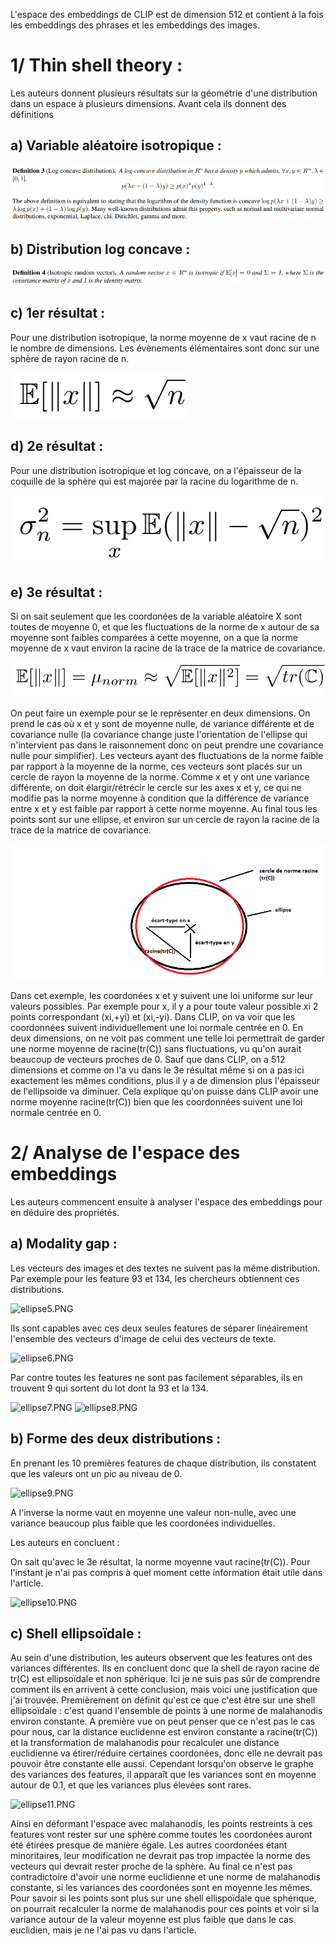 L'espace des embeddings de CLIP est de dimension 512 et contient à la fois les embeddings des phrases et les embeddings
des images.

# 1/ Thin shell theory :

Les auteurs donnent plusieurs résultats sur la géométrie d'une distribution dans un espace à plusieurs dimensions.
Avant cela ils donnent des définitions

## a) Variable aléatoire isotropique : 

![ellipse01.PNG](ellipse01.PNG)

## b) Distribution log concave :

![ellipse02.PNG](ellipse02.PNG)

## c) 1er résultat :

Pour une distribution isotropique, la norme moyenne de x vaut racine de n le nombre de dimensions. Les évènements
élémentaires sont donc sur une sphère de rayon racine de n.

![ellipse1.PNG](ellipse1.PNG)


## d) 2e résultat :

Pour une distribution isotropique et log concave, on a l'épaisseur de la coquille de la sphère qui est majorée par la
racine du logarithme de n.

![ellipse2.PNG](ellipse2.PNG)

## e) 3e résultat :

Si on sait seulement que les coordonées de la variable aléatoire X sont toutes de moyenne 0, et que les fluctuations
de la norme de x autour de sa moyenne sont faibles comparées à cette moyenne, on a que la norme moyenne de x
vaut environ la racine de la trace de la matrice de covariance.

![ellipse3.PNG](ellipse3.PNG)

On peut faire un exemple pour se le représenter en deux dimensions. On prend le cas où x et y sont de moyenne nulle,
de variance différente et de covariance nulle (la covariance change juste l'orientation de l'ellipse qui n'intervient pas
dans le raisonnement donc on peut prendre une covariance nulle pour simplifier). Les vecteurs ayant des fluctuations de 
la norme faible par rapport
à la moyenne de la norme, ces vecteurs sont placés sur un cercle de rayon la moyenne de la norme. Comme x et y ont
une variance différente, on doit élargir/rétrécir le cercle sur les axes x et y, ce qui ne modifie pas la norme moyenne
à condition que  la différence de variance entre x et y est faible par rapport à cette norme moyenne. Au final tous
les points sont sur une ellipse, et environ sur un cercle
de rayon la racine de la trace de la matrice de covariance.

![ellipse4.png](ellipse4.png)

Dans cet exemple, les coordonées x et y suivent une loi uniforme sur leur valeurs possibles. Par exemple pour x, il y a pour toute valeur
possible xi 2 points correspondant (xi,+yi) et (xi,-yi). Dans CLIP, on va voir que les coordonnées suivent individuellement une loi normale
centrée en 0. En deux dimensions, on ne voit pas comment une telle loi permettrait de garder une norme moyenne de racine(tr(C)) sans fluctuations, vu qu'on aurait beaucoup de vecteurs proches de 0. Sauf que dans CLIP, on a 512 dimensions et comme on l'a vu dans le 3e résultat même si on a pas ici exactement les mêmes
conditions, plus il y a de dimension plus l'épaisseur de l'ellipsoide va diminuer. Cela explique qu'on puisse dans CLIP avoir une norme
moyenne racine(tr(C)) bien que les coordonnées suivent une loi normale centrée en 0.

# 2/ Analyse de l'espace des embeddings

Les auteurs commencent ensuite à analyser l'espace des embeddings pour en déduire des propriétés.

## a) Modality gap :

Les vecteurs des images et des textes ne suivent pas la même distribution. Par exemple pour les feature 93 et 134, 
les chercheurs obtiennent ces distributions.

![ellipse5.PNG](ellipse5.PNG)

Ils sont capables avec ces deux seules features de séparer linéairement l'ensemble des vecteurs d'image de celui des
vecteurs de texte.

![ellipse6.PNG](ellipse6.PNG)

Par contre toutes les features ne sont pas facilement séparables, ils en trouvent 9 qui sortent du lot dont la 93 et 
la 134.

![ellipse7.PNG](ellipse7.PNG)
![ellipse8.PNG](ellipse8.PNG)

## b) Forme des deux distributions :

En prenant les 10 premières features de chaque distribution, ils constatent que les valeurs ont un pic au niveau de 0.

![ellipse9.PNG](ellipse9.PNG)

A l'inverse la norme vaut en moyenne une valeur non-nulle, avec une variance beaucoup plus faible que les coordonées
individuelles.

Les auteurs en concluent :

On sait qu'avec le 3e résultat, la norme moyenne vaut racine(tr(C)). Pour l'instant je n'ai pas compris à quel moment 
cette information était utile dans l'article.

![ellipse10.PNG](ellipse10.PNG)

## c) Shell ellipsoïdale :

Au sein d'une distribution, les auteurs observent que les features ont des variances différentes. Ils en concluent donc que la shell de rayon
racine de tr(C) est 
ellipsoïdale et non sphérique. Ici je ne suis pas sûr de comprendre comment ils en arrivent à cette conclusion, mais
voici une justification que j'ai trouvée. Premièrement on définit qu'est ce que c'est être sur une shell ellipsoïdale :
c'est quand l'ensemble de points à une norme de malahanodis environ constante. A première vue on peut penser que ce 
n'est pas le cas pour nous, car la distance euclidenne est environ constante a racine(tr(C)) et la transformation
de malahanodis pour recalculer une distance euclidienne va étirer/réduire certaines coordonées, donc elle ne devrait
pas pouvoir être constante elle aussi.
Cependant lorsqu'on observe le graphe des variances des features, il apparaît que les variances sont en moyenne autour
de 0.1, et que les variances plus élevées sont rares.

![ellipse11.PNG](ellipse11.PNG)

Ainsi en déformant l'espace avec malahanodis, les points
restreints à ces features vont rester sur une sphère comme toutes les coordonées auront été étirées presque de manière
égale. Les autres coordonées étant minoritaires, leur modification ne devrait pas trop impactée la norme des vecteurs
qui devrait rester proche de la sphère. Au final ce n'est pas contradictoire d'avoir une norme euclidienne et une norme
de malahanodis constante, si les variances des coordonées sont en moyenne les mêmes. 
Pour savoir si les points sont plus sur une shell ellispoïdale que sphérique, on pourrait recalculer la norme de 
malahanodis pour ces points et voir si la variance autour de la valeur moyenne est plus faible que dans le cas euclidien,
mais je ne l'ai pas vu dans l'article.
